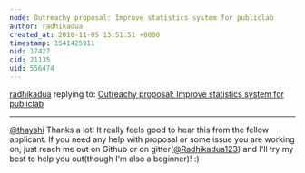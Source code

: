 ```yaml
---
node: Outreachy proposal: Improve statistics system for publiclab
author: radhikadua
created_at: 2018-11-05 13:51:51 +0000
timestamp: 1541425911
nid: 17427
cid: 21135
uid: 556474
---
```




[radhikadua](../profile/radhikadua) replying to: [Outreachy proposal: Improve statistics system for publiclab](../notes/radhikadua/10-30-2018/outreachy-proposal-improve-statistics-system-for-publiclab)

----
[@thayshi](/profile/thayshi) Thanks a lot! It really feels good to hear this from the fellow applicant. If you need any help with proposal or some issue you are working on, just reach me out on Github or on gitter([@Radhikadua123](/profile/Radhikadua123)) and I'll try my best to help you out(though I'm also a beginner)! :) 